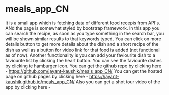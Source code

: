 # meals_app_CN
It is a small app which is fetching data of different food recepis from API's. ANd the page is somewhat styled by bootstrap framework.
In this app you can search the recipe, as soon as you type something in the search bar, you will be shown similar results to that keywords typed. You can click on more details buttton to get more details about the dish and a short recipe of the dish as well as a button for video link for that food is added (not functional as of now).
Another functionality is you can add your faviourite dish to a faviourite list by clicking the heart button. You can see the faviourite dishes by clicking te hamburger icon.
You can get the github repo by clicking here - https://github.com/jayant-kaushik/meals_app_CN/
You can get the hosted page on github pages by clicking here - https://jayant-kaushik.github.io/meals_app_CN/
Also you can get a shot tour video of the app by clicking here - 
